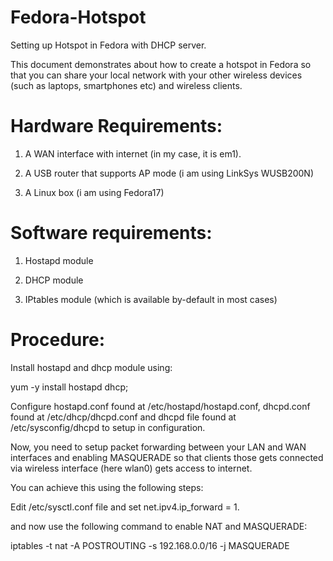 # Fedora-Hotspot
Setting up Hotspot in Fedora with DHCP server.

This document demonstrates about how to create a hotspot in Fedora so that you can share your local network with your other wireless devices (such as laptops, smartphones etc) and wireless clients.

# Hardware Requirements:
1) A WAN interface with internet (in my case, it is em1).

2) A USB router that supports AP mode (i am using LinkSys WUSB200N)

3) A Linux box (i am using Fedora17)


# Software requirements:
1) Hostapd module

2) DHCP module

3) IPtables module (which is available by-default in most cases)

# Procedure:
Install hostapd and dhcp module using:

yum -y install hostapd dhcp;

Configure hostapd.conf found at /etc/hostapd/hostapd.conf, dhcpd.conf found at /etc/dhcp/dhcpd.conf and dhcpd file found at /etc/sysconfig/dhcpd to setup in configuration.

Now, you need to setup packet forwarding between your LAN and WAN interfaces and enabling MASQUERADE so that clients those gets connected via wireless interface (here wlan0) gets access to internet.

You can achieve this using the following steps:

Edit /etc/sysctl.conf file and set net.ipv4.ip_forward = 1.

and now use the following command to enable NAT and MASQUERADE:

iptables -t nat -A POSTROUTING -s 192.168.0.0/16 -j MASQUERADE

